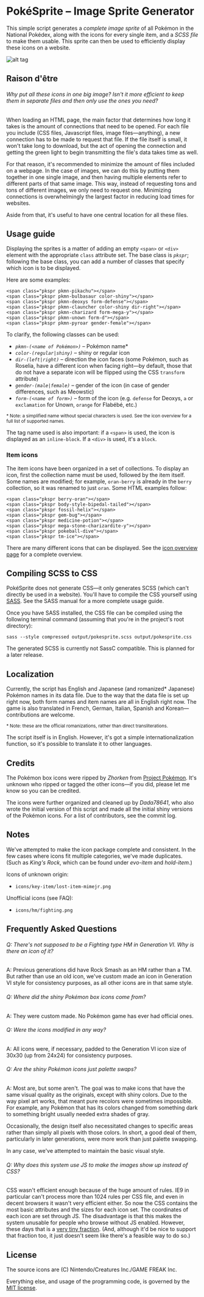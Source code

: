 PokéSprite – Image Sprite Generator
===================================

This simple script generates a *complete image sprite* of all Pokémon in the National Pokédex, along with the icons for every single item, and a *SCSS file* to make them usable. This sprite can then be used to efficiently display these icons on a website.

![alt tag](https://raw.github.com/msikma/pokesprite/master/resources/wiki/pokesprite-banner.png)

Raison d'être
-------------

###### Why put all these icons in one big image? Isn't it more efficient to keep them in separate files and then only use the ones you need?

When loading an HTML page, the main factor that determines how long it takes is the amount of connections that need to be opened. For each file you include (CSS files, Javascript files, image files—anything), a new connection has to be made to request that file. If the file itself is small, it won't take long to download, but the act of opening the connection and getting the green light to begin transmitting the file's data takes time as well.

For that reason, it's recommended to minimize the amount of files included on a webpage. In the case of images, we can do this by putting them together in one single image, and then having multiple elements refer to different parts of that same image. This way, instead of requesting tons and tons of different images, we only need to request one. Minimizing connections is overwhelmingly the largest factor in reducing load times for websites.

Aside from that, it's useful to have one central location for all these files.

Usage guide
-----------

Displaying the sprites is a matter of adding an empty `<span>` or `<div>` element with the appropriate `class` attribute set. The base class is *`pkspr`*; following the base class, you can add a number of classes that specify which icon is to be displayed.

Here are some examples:

    <span class="pkspr pkmn-pikachu"></span>
    <span class="pkspr pkmn-bulbasaur color-shiny"></span>
    <span class="pkspr pkmn-deoxys form-defense"></span>
    <span class="pkspr pkmn-clauncher color-shiny dir-right"></span>
    <span class="pkspr pkmn-charizard form-mega-y"></span>
    <span class="pkspr pkmn-unown form-d"></span>
    <span class="pkspr pkmn-pyroar gender-female"></span>

To clarify, the following classes can be used:

* *`pkmn-(<name of Pokémon>)`* – Pokémon name*
* *`color-(regular|shiny)`* – shiny or regular icon
* *`dir-(left|right)`* – direction the icon faces (some Pokémon, such as Roselia, have a different icon when facing right—by default, those that do not have a separate icon will be flipped using the CSS `transform` attribute)
* *`gender-(male|female)`* – gender of the icon (in case of gender differences, such as Meowstic)
* *`form-(<name of form>)`* – form of the icon (e.g. `defense` for Deoxys, `a` or `exclamation` for Unown, `orange` for Flabébé, etc.)

<sub>* Note: a simplified name without special characters is used. See the icon overview for a full list of supported names.</sub>

The tag name used is also important: if a `<span>` is used, the icon is displayed as an `inline-block`. If a `<div>` is used, it's a `block`.

### Item icons

The item icons have been organized in a set of collections. To display an icon, first the collection name must be used, followed by the item itself. Some names are modified; for example, `oran-berry` is already in the `berry` collection, so it was renamed to just `oran`. Some HTML examples follow:

    <span class="pkspr berry-oran"></span>
    <span class="pkspr body-style-bipedal-tailed"></span>
    <span class="pkspr fossil-helix"></span>
    <span class="pkspr gem-bug"></span>
    <span class="pkspr medicine-potion"></span>
    <span class="pkspr mega-stone-charizardite-y"></span>
    <span class="pkspr pokeball-dive"></span>
    <span class="pkspr tm-ice"></span>

There are many different icons that can be displayed. See the [icon overview page](#) for a complete overview.

Compiling SCSS to CSS
---------------------

PokéSprite does not generate CSS—it only generates SCSS (which can't directly be used in a website). You'll have to compile the CSS yourself using [SASS](https://github.com/sass/sass). See the SASS manual for a more complete usage guide.

Once you have SASS installed, the CSS file can be compiled using the following terminal command (assuming that you're in the project's root directory):

    sass --style compressed output/pokesprite.scss output/pokesprite.css

The generated SCSS is currently not SassC compatible. This is planned for a later release.

Localization
------------

Currently, the script has English and Japanese (and romanized* Japanese) Pokémon names in its data file. Due to the way that the data file is set up right now, both form names and item names are all in English right now. The game is also translated in French, German, Italian, Spanish and Korean—contributions are welcome.

<sub>* Note: these are the official romanizations, rather than direct transliterations.</sub>

The script itself is in English. However, it's got a simple internationalization function, so it's possible to translate it to other languages.

Credits
-------

The Pokémon box icons were ripped by *Zhorken* from [Project Pokémon](http://projectpokemon.org/). It's unknown who ripped or tagged the other icons—if you did, please let me know so you can be credited.

The icons were further organized and cleaned up by *Dada78641*, who also wrote the initial version of this script and made all the initial shiny versions of the Pokémon icons. For a list of contributors, see the commit log.

Notes
-----

We've attempted to make the icon package complete and consistent. In the few cases where icons fit multiple categories, we've made duplicates. (Such as *King's Rock*, which can be found under *evo-item* and *hold-item*.)

Icons of unknown origin:

* `icons/key-item/lost-item-mimejr.png`

Unofficial icons (see FAQ):

* `icons/hm/fighting.png`

Frequently Asked Questions
--------------------------

###### Q: There's not supposed to be a Fighting type HM in Generation VI. Why is there an icon of it?

A: Previous generations did have Rock Smash as an HM rather than a TM. But rather than use an old icon, we've custom made an icon in Generation VI style for consistency purposes, as all other icons are in that same style.

###### Q: Where did the shiny Pokémon box icons come from?

A: They were custom made. No Pokémon game has ever had official ones.

###### Q: Were the icons modified in any way?

A: All icons were, if necessary, padded to the Generation VI icon size of 30x30 (up from 24x24) for consistency purposes.

###### Q: Are the shiny Pokémon icons just palette swaps?

A: Most are, but some aren't. The goal was to make icons that have the same visual quality as the originals, except with shiny colors. Due to the way pixel art works, that meant pure recolors were sometimes impossible. For example, any Pokémon that has its colors changed from something dark to something bright usually needed extra shades of gray.

Occasionally, the design itself also necessitated changes to specific areas rather than simply all pixels with those colors. In short, a good deal of them, particularly in later generations, were more work than just palette swapping.

In any case, we've attempted to maintain the basic visual style.

###### Q: Why does this system use JS to make the images show up instead of CSS?

CSS wasn't efficient enough because of the huge amount of rules. IE9 in particular can't process more than 1024 rules per CSS file, and even in decent browsers it wasn't very efficient either. So now the CSS contains the most basic attributes and the sizes for each icon set. The coordinates of each icon are set through JS. The disadvantage is that this makes the system unusable for people who browse without JS enabled. However, these days that is a [very tiny fraction](https://gds.blog.gov.uk/2013/10/21/how-many-people-are-missing-out-on-javascript-enhancement/). (And, although it'd be nice to support that fraction too, it just doesn't seem like there's a feasible way to do so.)

License
-------

The source icons are (C) Nintendo/Creatures Inc./GAME FREAK Inc.

Everything else, and usage of the programming code, is governed by the [MIT license](http://opensource.org/licenses/MIT).
